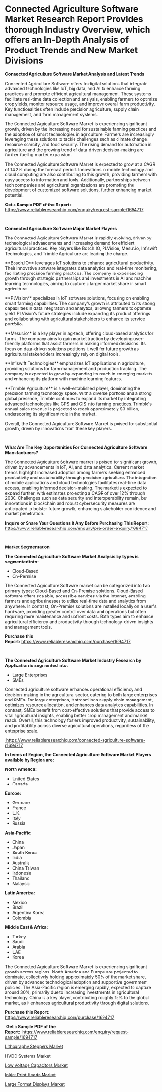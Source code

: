 <p><h1>Connected Agriculture Software Market Research Report Provides thorough Industry Overview, which offers an In-Depth Analysis of Product Trends and New Market Divisions</h1></p><p><strong>Connected Agriculture Software Market Analysis and Latest Trends</strong></p>
<p><p>Connected Agriculture Software refers to digital solutions that integrate advanced technologies like IoT, big data, and AI to enhance farming practices and promote efficient agricultural management. These systems facilitate real-time data collection and analysis, enabling farmers to optimize crop yields, monitor resource usage, and improve overall farm productivity. Key functionalities often include precision agriculture, supply chain management, and farm management systems.</p><p>The Connected Agriculture Software Market is experiencing significant growth, driven by the increasing need for sustainable farming practices and the adoption of smart technologies in agriculture. Farmers are increasingly leveraging these solutions to tackle challenges such as climate change, resource scarcity, and food security. The rising demand for automation in agriculture and the growing trend of data-driven decision-making are further fueling market expansion.</p><p>The Connected Agriculture Software Market is expected to grow at a CAGR of 14.2% during the forecast period. Innovations in mobile technology and cloud computing are also contributing to this growth, providing farmers with easy access to information and tools. Additionally, partnerships between tech companies and agricultural organizations are promoting the development of customized software solutions, further enhancing market potential.</p></p>
<p><strong>Get a Sample PDF of the Report:&nbsp;</strong> <a href="https://www.reliableresearchiq.com/enquiry/request-sample/1694717?utm_campaign=1260&utm_medium=2&utm_source=Github&utm_content=ia&utm_term=06102024&utm_id=connected-agriculture-software">https://www.reliableresearchiq.com/enquiry/request-sample/1694717</a></p>
<p>&nbsp;</p>
<p><strong>Connected Agriculture Software Major Market Players</strong></p>
<p><p>The Connected Agriculture Software Market is rapidly evolving, driven by technological advancements and increasing demand for efficient agricultural practices. Key players like Bosch.IO, PLVision, Mesur.io, Infiswift Technologies, and Trimble Agriculture are leading the charge.</p><p>**Bosch.IO** leverages IoT solutions to enhance agricultural productivity. Their innovative software integrates data analytics and real-time monitoring, facilitating precision farming practices. The company is experiencing growth through strategic partnerships and investments in AI and machine learning technologies, aiming to capture a larger market share in smart agriculture.</p><p>**PLVision** specializes in IoT software solutions, focusing on enabling smart farming capabilities. The company's growth is attributed to its strong capabilities in data integration and analytics, allowing farmers to optimize yield. PLVision’s future strategies include expanding its product offerings and collaborating with agricultural stakeholders to enhance its service portfolio.</p><p>**Mesur.io** is a key player in ag-tech, offering cloud-based analytics for farms. The company aims to gain market traction by developing user-friendly platforms that assist farmers in making informed decisions. Its focus on data-driven solutions positions it well for future growth as agricultural stakeholders increasingly rely on digital tools.</p><p>**Infiswift Technologies** emphasizes IoT applications in agriculture, providing solutions for farm management and production tracking. The company is expected to grow by expanding its reach in emerging markets and enhancing its platform with machine learning features.</p><p>**Trimble Agriculture** is a well-established player, dominating the precision farming technology space. With a diverse portfolio and a strong global presence, Trimble continues to expand its market by integrating advanced technologies like GPS and GIS into farming practices. Trimble's annual sales revenue is projected to reach approximately $3 billion, underscoring its significant role in the market.</p><p>Overall, the Connected Agriculture Software Market is poised for substantial growth, driven by innovations from these key players.</p></p>
<p>&nbsp;</p>
<p><strong>What Are The Key Opportunities For Connected Agriculture Software Manufacturers?</strong></p>
<p><p>The Connected Agriculture Software market is poised for significant growth, driven by advancements in IoT, AI, and data analytics. Current market trends highlight increased adoption among farmers seeking enhanced productivity and sustainability through precision agriculture. The integration of mobile applications and cloud technologies facilitates real-time data access, enabling informed decision-making. The market is expected to expand further, with estimates projecting a CAGR of over 12% through 2030. Challenges such as data security and interoperability remain, but innovations in blockchain and robust cybersecurity measures are anticipated to bolster future growth, enhancing stakeholder confidence and market penetration.</p></p>
<p><strong>Inquire or Share Your Questions If Any Before Purchasing This Report:</strong> <a href="https://www.reliableresearchiq.com/enquiry/pre-order-enquiry/1694717?utm_campaign=1260&utm_medium=2&utm_source=Github&utm_content=ia&utm_term=06102024&utm_id=connected-agriculture-software">https://www.reliableresearchiq.com/enquiry/pre-order-enquiry/1694717</a></p>
<p>&nbsp;</p>
<p><strong>Market Segmentation</strong></p>
<p><strong>The Connected Agriculture Software Market Analysis by types is segmented into:</strong></p>
<p><ul><li>Cloud-Based</li><li>On-Permise</li></ul></p>
<p><p>The Connected Agriculture Software market can be categorized into two primary types: Cloud-Based and On-Premise solutions. Cloud-Based software offers scalable, accessible services via the internet, enabling farmers and agribusinesses to utilize real-time data and analytics from anywhere. In contrast, On-Premise solutions are installed locally on a user's hardware, providing greater control over data and operations but often requiring more maintenance and upfront costs. Both types aim to enhance agricultural efficiency and productivity through technology-driven insights and management tools.</p></p>
<p><strong>Purchase this Report:&nbsp;</strong><a href="https://www.reliableresearchiq.com/purchase/1694717?utm_campaign=1260&utm_medium=2&utm_source=Github&utm_content=ia&utm_term=06102024&utm_id=connected-agriculture-software">https://www.reliableresearchiq.com/purchase/1694717</a></p>
<p>&nbsp;</p>
<p><strong>The Connected Agriculture Software Market Industry Research by Application is segmented into:</strong></p>
<p><ul><li>Large Enterprises</li><li>SMEs</li></ul></p>
<p><p>Connected agriculture software enhances operational efficiency and decision-making in the agricultural sector, catering to both large enterprises and SMEs. For large enterprises, it streamlines supply chain management, optimizes resource allocation, and enhances data analytics capabilities. In contrast, SMEs benefit from cost-effective solutions that provide access to vital agricultural insights, enabling better crop management and market reach. Overall, this technology fosters improved productivity, sustainability, and profitability across diverse agricultural operations, regardless of the enterprise scale.</p></p>
<p><a href="https://www.reliableresearchiq.com/connected-agriculture-software-r1694717?utm_campaign=1260&utm_medium=2&utm_source=Github&utm_content=ia&utm_term=06102024&utm_id=connected-agriculture-software">&nbsp;https://www.reliableresearchiq.com/connected-agriculture-software-r1694717</a></p>
<p><strong>In terms of Region, the Connected Agriculture Software Market Players available by Region are:</strong></p>
<p>
    <p> <strong> North America: </strong>
        <ul>
            <li>United States</li>
            <li>Canada</li>
        </ul>
        </p> 
    <p> <strong> Europe: </strong>
        <ul>
            <li>Germany</li>
            <li>France</li>
            <li>U.K.</li>
            <li>Italy</li>
            <li>Russia</li>
        </ul>
        </p> 
    <p> <strong> Asia-Pacific: </strong>
        <ul>
            <li>China</li>
            <li>Japan</li>
            <li>South Korea</li>
            <li>India</li>
            <li>Australia</li>
            <li>China Taiwan</li>
            <li>Indonesia</li>
            <li>Thailand</li>
            <li>Malaysia</li>
        </ul>
        </p> 
    <p> <strong> Latin America: </strong>
        <ul>
            <li>Mexico</li>
            <li>Brazil</li>
            <li>Argentina Korea</li>
            <li>Colombia</li>
        </ul>
        </p> 
    <p> <strong> Middle East & Africa: </strong>
        <ul>
            <li>Turkey</li>
            <li>Saudi</li>
            <li>Arabia</li>
            <li>UAE</li>
            <li>Korea</li>
        </ul>
    </p>
    </p>
<p><p>The Connected Agriculture Software Market is experiencing significant growth across regions. North America and Europe are projected to dominate, collectively holding approximately 50% of the market share, driven by advanced technological adoption and supportive government policies. The Asia-Pacific region is emerging rapidly, expected to capture around 30%, primarily due to increasing investments in agricultural technology. China is a key player, contributing roughly 15% to the global market, as it enhances agricultural productivity through digital solutions.</p></p>
<p><strong>Purchase this Report: </strong><a href="https://www.reliableresearchiq.com/purchase/1694717?utm_campaign=1260&utm_medium=2&utm_source=Github&utm_content=ia&utm_term=06102024&utm_id=connected-agriculture-software">https://www.reliableresearchiq.com/purchase/1694717</a></p>
<p>&nbsp;<strong>Get a Sample PDF of the Report:&nbsp;&nbsp;</strong><a href="https://www.reliableresearchiq.com/enquiry/request-sample/1694717?utm_campaign=1260&utm_medium=2&utm_source=Github&utm_content=ia&utm_term=06102024&utm_id=connected-agriculture-software">https://www.reliableresearchiq.com/enquiry/request-sample/1694717</a></p>
<p><strong></strong></p>
<p><p><a href="https://www.linkedin.com/pulse/lithography-steppers-market-indicators-size-regional-breakdown-mnq7e?utm_campaign=1260&utm_medium=2&utm_source=Github&utm_content=ia&utm_term=06102024&utm_id=connected-agriculture-software">Lithography Steppers Market</a></p><p><a href="https://issuu.com/reportprime-2/docs/hvdc-systems-market-size-2030.pptx_32660624586d4d?utm_campaign=1260&utm_medium=2&utm_source=Github&utm_content=ia&utm_term=06102024&utm_id=connected-agriculture-software">HVDC Systems Market</a></p><p><a href="https://issuu.com/reportprime-2/docs/low-voltage-capacitors-market-size-_98c9fbb94dc581?utm_campaign=1260&utm_medium=2&utm_source=Github&utm_content=ia&utm_term=06102024&utm_id=connected-agriculture-software">Low Voltage Capacitors Market</a></p><p><a href="https://www.linkedin.com/pulse/inkjet-print-heads-market-maturity-analysis-regional-disparities-wjkle?utm_campaign=1260&utm_medium=2&utm_source=Github&utm_content=ia&utm_term=06102024&utm_id=connected-agriculture-software">Inkjet Print Heads Market</a></p><p><a href="https://www.linkedin.com/pulse/opportunities-challenges-large-format-displays-market-strategic-8uxte?utm_campaign=1260&utm_medium=2&utm_source=Github&utm_content=ia&utm_term=06102024&utm_id=connected-agriculture-software">Large Format Displays Market</a></p></p>